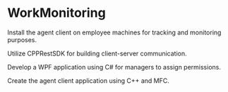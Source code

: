 # WorkMonitoring

Install the agent client on employee machines for tracking and monitoring purposes.

Utilize CPPRestSDK for building client-server communication.

Develop a WPF application using C# for managers to assign permissions.

Create the agent client application using C++ and MFC.

